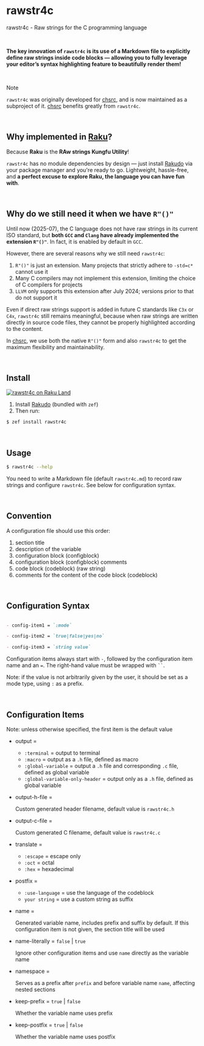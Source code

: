 <!-- -----------------------------------------------------------
 ! SPDX-License-Identifier: GFDL-1.3-or-later
 ! -------------------------------------------------------------
 ! Doc Type      : Markdown
 ! Doc Name      : README.md
 ! Doc Authors   : Aoran Zeng <ccmywish@qq.com>
 ! Contributors  :  Nul None  <nul@none.org>
 !               |
 ! Created On    : <2025-07-12>
 ! Last Modified : <2025-07-23>
 ! ---------------------------------------------------------- -->

# rawstr4c

rawstr4c - Raw strings for the C programming language

<br>

**The key innovation of `rawstr4c` is its use of a Markdown file to explicitly define raw strings inside code blocks — allowing you to fully leverage your editor’s syntax highlighting feature to beautifully render them!**

<br>

> [!NOTE]
> `rawstr4c` was originally developed for [chsrc], and is now maintained as a subproject of it. [chsrc] benefits greatly from `rawstr4c`.

<br>



## Why implemented in [Raku]?

Because **Raku** is the **RAw strings Kungfu Utility**!

`rawstr4c` has no module dependencies by design — just install [Rakudo] via your package manager and you're ready to go. Lightweight, hassle-free, and **a perfect excuse to explore Raku, the language you can have fun with**.

<br>



## Why do we still need it when we have `R"()"`

Until now (2025-07), the C language does not have raw strings in its current ISO standard, but **both `GCC` and `Clang` have already implemented the extension `R"()"`**. In fact, it is enabled by default in `GCC`.

However, there are several reasons why we still need `rawstr4c`:

1. `R"()"` is just an extension. Many projects that strictly adhere to `-std=c*` cannot use it
2. Many C compilers may not implement this extension, limiting the choice of C compilers for projects
3. `LLVM` only supports this extension after July 2024; versions prior to that do not support it

Even if direct raw strings support is added in future C standards like `C3x` or `C4x`, `rawstr4c` still remains meaningful, because when raw strings are written directly in source code files, they cannot be properly highlighted according to the content.

In [chsrc], we use both the native `R"()"` form and also `rawstr4c` to get the maximum flexibility and maintainability.

<br>



## Install

[![rawstr4c on Raku Land](https://raku.land/zef:ccmywish/rawstr4c/badges/version)](https://raku.land/zef:ccmywish/rawstr4c)

1. Install [Rakudo] (bundled with `zef`)
2. Then run:

```bash
$ zef install rawstr4c
```

<br>



## Usage

```bash
$ rawstr4c --help
```

You need to write a Markdown file (default `rawstr4c.md`) to record raw strings and configure `rawstr4c`. See below for configuration syntax.

<br>



## Convention

A configuration file should use this order:

1. section title
2. description of the variable
3. configuration block (configblock)
4. configuration block (configblock) comments
5. code block (codeblock) (raw string)
6. comments for the content of the code block (codeblock)

<br>



## Configuration Syntax

```markdown

- config-item1 = `:mode`

- config-item2 = `true|false|yes|no`

- config-item3 = `string value`

```

Configuration items always start with `-`, followed by the configuration item name and an `=`. The right-hand value must be wrapped with ``` `` ```.

Note: if the value is not arbitrarily given by the user, it should be set as a mode type, using `:` as a prefix.

<br>



## Configuration Items

Note: unless otherwise specified, the first item is the default value

- output =

  - `:terminal` = output to terminal
  - `:macro` = output as a `.h` file, defined as macro
  - `:global-variable` = output a `.h` file and corresponding `.c` file, defined as global variable
  - `:global-variable-only-header` = output only as a `.h` file, defined as global variable

- output-h-file =

  Custom generated header filename, default value is `rawstr4c.h`

- output-c-file =

  Custom generated C filename, default value is `rawstr4c.c`

- translate =

  - `:escape` = escape only
  - `:oct` = octal
  - `:hex` = hexadecimal

- postfix =

  - `:use-language` = use the language of the codeblock
  - `your string` = use a custom string as suffix

- name =

  Generated variable name, includes prefix and suffix by default. If this configuration item is not given, the section title will be used

- name-literally = `false` | `true`

  Ignore other configuration items and use `name` directly as the variable name

- namespace =

  Serves as a prefix after `prefix` and before variable name `name`, affecting nested sections

- keep-prefix = `true` | `false`

  Whether the variable name uses prefix

- keep-postfix = `true` | `false`

  Whether the variable name uses postfix

<br>



[Raku]:   https://raku.org/
[Rakudo]: https://rakudo.org/
[chsrc]:  https://github.com/RubyMetric/chsrc
